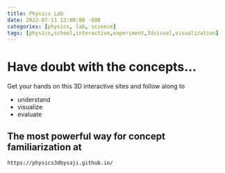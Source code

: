 ```yaml
---
title: Physics Lab
date: 2022-07-11 12:00:00 -500
categories: [physics, lab, science]
tags: [physics,school,interactive,experiment,3dvisual,visualization]
---
```


# Have doubt with the concepts... 

Get your hands on this 3D interactive sites and follow along to
* understand 
* visualize 
* evaluate 

## The most powerful way for concept familiarization at

```
https://physics3dbysaji.github.io/
```
